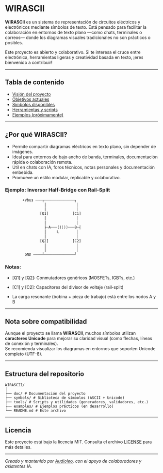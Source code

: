# WIRASCII

**WIRASCII** es un sistema de representación de circuitos eléctricos y electrónicos mediante símbolos de texto. Está pensado para facilitar la colaboración en entornos de texto plano —como chats, terminales o correos— donde los diagramas visuales tradicionales no son prácticos o posibles.

Este proyecto es abierto y colaborativo. Si te interesa el cruce entre electrónica, herramientas ligeras y creatividad basada en texto, ¡eres bienvenido a contribuir!

---

## Tabla de contenido

- [Visión del proyecto](doc/vision.md)
- [Objetivos actuales](doc/objetivo.md)
- [Símbolos disponibles](symbols/)
- [Herramientas y scripts](tools/)
- [Ejemplos (próximamente)](examples/)

---

## ¿Por qué WIRASCII?

- Permite compartir diagramas eléctricos en texto plano, sin depender de imágenes.
- Ideal para entornos de bajo ancho de banda, terminales, documentación rápida o colaboración remota.
- Útil en chats con IA, foros técnicos, notas personales y documentación embebida.
- Promueve un estilo modular, replicable y colaborativo.

### Ejemplo: Inversor Half-Bridge con Rail-Split

```txt
        +Vbus ───┬──────────────┐
                  │              │
                  │              │
                [Q1]           [C1]
                  │              │
                  │              │
                  ├─A───())))───B─┤
                  │     L        │
                  │              │
                [Q2]           [C2]
                  │              │
                  │              │
         GND ────┴──────────────┘
```
### Notas:

- [Q1] y [Q2]: Conmutadores genéricos (MOSFETs, IGBTs, etc.)

- [C1] y [C2]: Capacitores del divisor de voltaje (rail-split)

- La carga resonante (bobina + pieza de trabajo) está entre los nodos A y B

---

## Nota sobre compatibilidad

Aunque el proyecto se llama **WIRASCII**, muchos símbolos utilizan **caracteres Unicode** para mejorar su claridad visual (como flechas, líneas de conexión y terminales).  
Se recomienda visualizar los diagramas en entornos que soporten Unicode completo (UTF-8).

---

## Estructura del repositorio
```
WIRASCII/
│
├── doc/ # Documentación del proyecto
├── symbols/ # Biblioteca de símbolos (ASCII + Unicode)
├── tools/ # Scripts y utilidades (generadores, validadores, etc.)
├── examples/ # Ejemplos prácticos (en desarrollo)
└── README.md # Este archivo
```

---

## Licencia

Este proyecto está bajo la licencia MIT. Consulta el archivo [LICENSE](LICENSE) para más detalles.

---

*Creado y mantenido por [Audioleo](https://github.com/Audioleo), con el apoyo de colaboradores y asistentes IA.*
